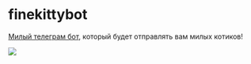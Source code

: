 # finekittybot
[Милый телеграм бот](https://t.me/finekittybot), который будет отправлять вам милых котиков!

![](https://i.imgur.com/MHgIcwP.png)